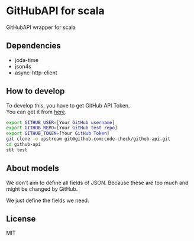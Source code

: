 # GitHubAPI for scala
GitHubAPI wrapper for scala

## Dependencies
- joda-time
- json4s
- async-http-client

## How to develop
To develop this, you have to get GitHub API Token.  
You can get it from [here](https://github.com/settings/applications).

``` bash
export GITHUB_USER=[Your GitHub username] 
export GITHUB_REPO=[Your GitHub test repo] 
export GITHUB_TOKEN=[Your GitHub Token] 
git clone -o upstream git@github.com:code-check/github-api.git
cd github-api
sbt test
```

## About models
We don't aim to define all fields of JSON.
Because these are too much and might be changed by GitHub.

We just define the fields we need.

## License
MIT